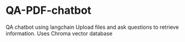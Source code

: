 # QA-PDF-chatbot
QA chatbot using langchain
Upload files and ask questions to retrieve information. Uses Chroma vector database
